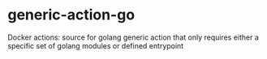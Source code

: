 # generic-action-go
Docker actions: source for golang generic action that only requires either a specific set of golang modules or defined entrypoint
